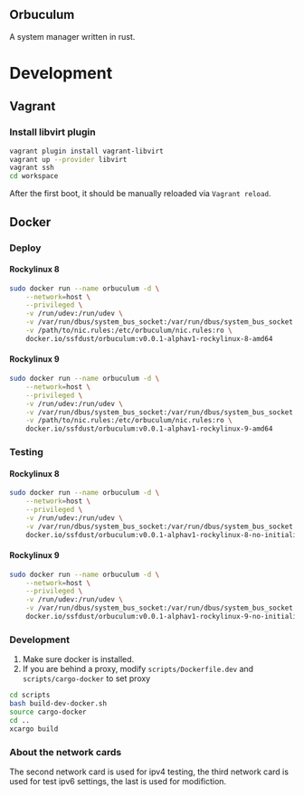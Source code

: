 Orbuculum
-------------------

A system manager written in rust.

Development
===================
Vagrant
-------------------

### Install libvirt plugin

```bash
vagrant plugin install vagrant-libvirt
vagrant up --provider libvirt
vagrant ssh
cd workspace
```

After the first boot, it should be manually reloaded via `Vagrant reload`.

Docker
--------------------

### Deploy

#### Rockylinux 8

```bash
sudo docker run --name orbuculum -d \
    --network=host \
    --privileged \
    -v /run/udev:/run/udev \
    -v /var/run/dbus/system_bus_socket:/var/run/dbus/system_bus_socket \
    -v /path/to/nic.rules:/etc/orbuculum/nic.rules:ro \
    docker.io/ssfdust/orbuculum:v0.0.1-alphav1-rockylinux-8-amd64
```

#### Rockylinux 9

```bash
sudo docker run --name orbuculum -d \
    --network=host \
    --privileged \
    -v /run/udev:/run/udev \
    -v /var/run/dbus/system_bus_socket:/var/run/dbus/system_bus_socket \
    -v /path/to/nic.rules:/etc/orbuculum/nic.rules:ro \
    docker.io/ssfdust/orbuculum:v0.0.1-alphav1-rockylinux-9-amd64
```

### Testing

#### Rockylinux 8

```bash
sudo docker run --name orbuculum -d \
    --network=host \
    --privileged \
    -v /run/udev:/run/udev \
    -v /var/run/dbus/system_bus_socket:/var/run/dbus/system_bus_socket \
    docker.io/ssfdust/orbuculum:v0.0.1-alphav1-rockylinux-8-no-initialize-amd64
```

#### Rockylinux 9

```bash
sudo docker run --name orbuculum -d \
    --network=host \
    --privileged \
    -v /run/udev:/run/udev \
    -v /var/run/dbus/system_bus_socket:/var/run/dbus/system_bus_socket \
    docker.io/ssfdust/orbuculum:v0.0.1-alphav1-rockylinux-9-no-initialize-amd64
```

### Development

1. Make sure docker is installed.
2. If you are behind a proxy, modify `scripts/Dockerfile.dev` and `scripts/cargo-docker` to set proxy

```bash
cd scripts
bash build-dev-docker.sh
source cargo-docker
cd ..
xcargo build
```

### About the network cards
The second network card is used for ipv4 testing, the third network card is used
for test ipv6 settings, the last is used for modifiction.
